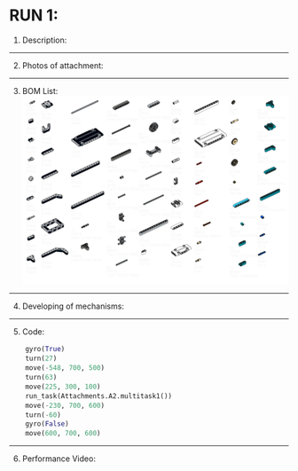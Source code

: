 # RUN 1:

1) Description:

----

2) Photos of attachment:
----

3) BOM List:
![Bom List A2](https://github.com/mindcraftlabs/Dive-Into-Discovery/blob/main/images/Bom%20List%20A5.png)
----

4) Developing of mechanisms:
----

5) Code:

```python
    gyro(True)
    turn(27)
    move(-548, 700, 500) 
    turn(63)
    move(225, 300, 100) 
    run_task(Attachments.A2.multitask1())
    move(-230, 700, 600) 
    turn(-60)
    gyro(False)
    move(600, 700, 600) 
```
----


6) Performance Video:
